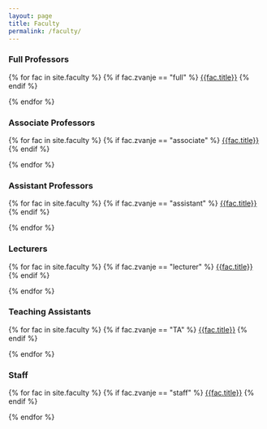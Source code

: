 ```yaml
---
layout: page
title: Faculty
permalink: /faculty/
---
```


### Full Professors

{% for fac in site.faculty %}
  {% if fac.zvanje == "full" %}
  [{{fac.title}}]({{site.baseurl}}{{fac.url}})
  {% endif %}

{% endfor %}

### Associate Professors

{% for fac in site.faculty %}
  {% if fac.zvanje == "associate" %}
  [{{fac.title}}]({{site.baseurl}}{{fac.url}})
  {% endif %}

{% endfor %}

### Assistant Professors

{% for fac in site.faculty %}
  {% if fac.zvanje == "assistant" %}
  [{{fac.title}}]({{site.baseurl}}{{fac.url}})
  {% endif %}

{% endfor %}

### Lecturers

{% for fac in site.faculty %}
  {% if fac.zvanje == "lecturer" %}
  [{{fac.title}}]({{site.baseurl}}{{fac.url}})
  {% endif %}

{% endfor %}

### Teaching Assistants

{% for fac in site.faculty %}
  {% if fac.zvanje == "TA" %}
  [{{fac.title}}]({{site.baseurl}}{{fac.url}})
  {% endif %}

{% endfor %}

### Staff

{% for fac in site.faculty %}
  {% if fac.zvanje == "staff" %}
  [{{fac.title}}]({{site.baseurl}}{{fac.url}})
  {% endif %}

{% endfor %}

